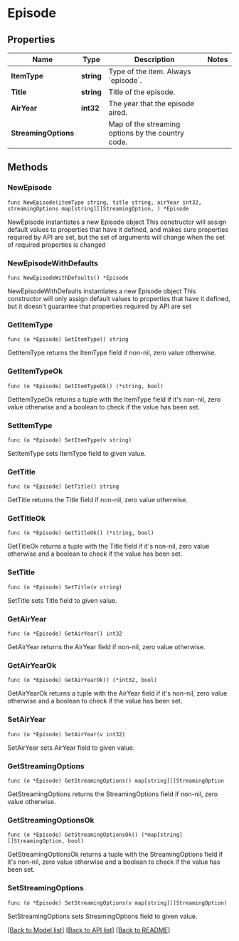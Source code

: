# Episode

## Properties

Name | Type | Description | Notes
------------ | ------------- | ------------- | -------------
**ItemType** | **string** | Type of the item. Always &#x60;episode&#x60;. | 
**Title** | **string** | Title of the episode. | 
**AirYear** | **int32** | The year that the episode aired. | 
**StreamingOptions** |  | Map of the streaming options by the country code. | 

## Methods

### NewEpisode

`func NewEpisode(itemType string, title string, airYear int32, streamingOptions map[string][]StreamingOption, ) *Episode`

NewEpisode instantiates a new Episode object
This constructor will assign default values to properties that have it defined,
and makes sure properties required by API are set, but the set of arguments
will change when the set of required properties is changed

### NewEpisodeWithDefaults

`func NewEpisodeWithDefaults() *Episode`

NewEpisodeWithDefaults instantiates a new Episode object
This constructor will only assign default values to properties that have it defined,
but it doesn't guarantee that properties required by API are set

### GetItemType

`func (o *Episode) GetItemType() string`

GetItemType returns the ItemType field if non-nil, zero value otherwise.

### GetItemTypeOk

`func (o *Episode) GetItemTypeOk() (*string, bool)`

GetItemTypeOk returns a tuple with the ItemType field if it's non-nil, zero value otherwise
and a boolean to check if the value has been set.

### SetItemType

`func (o *Episode) SetItemType(v string)`

SetItemType sets ItemType field to given value.


### GetTitle

`func (o *Episode) GetTitle() string`

GetTitle returns the Title field if non-nil, zero value otherwise.

### GetTitleOk

`func (o *Episode) GetTitleOk() (*string, bool)`

GetTitleOk returns a tuple with the Title field if it's non-nil, zero value otherwise
and a boolean to check if the value has been set.

### SetTitle

`func (o *Episode) SetTitle(v string)`

SetTitle sets Title field to given value.


### GetAirYear

`func (o *Episode) GetAirYear() int32`

GetAirYear returns the AirYear field if non-nil, zero value otherwise.

### GetAirYearOk

`func (o *Episode) GetAirYearOk() (*int32, bool)`

GetAirYearOk returns a tuple with the AirYear field if it's non-nil, zero value otherwise
and a boolean to check if the value has been set.

### SetAirYear

`func (o *Episode) SetAirYear(v int32)`

SetAirYear sets AirYear field to given value.


### GetStreamingOptions

`func (o *Episode) GetStreamingOptions() map[string][]StreamingOption`

GetStreamingOptions returns the StreamingOptions field if non-nil, zero value otherwise.

### GetStreamingOptionsOk

`func (o *Episode) GetStreamingOptionsOk() (*map[string][]StreamingOption, bool)`

GetStreamingOptionsOk returns a tuple with the StreamingOptions field if it's non-nil, zero value otherwise
and a boolean to check if the value has been set.

### SetStreamingOptions

`func (o *Episode) SetStreamingOptions(v map[string][]StreamingOption)`

SetStreamingOptions sets StreamingOptions field to given value.



[[Back to Model list]](../README.md#documentation-for-models) [[Back to API list]](../README.md#documentation-for-api-endpoints) [[Back to README]](../README.md)


